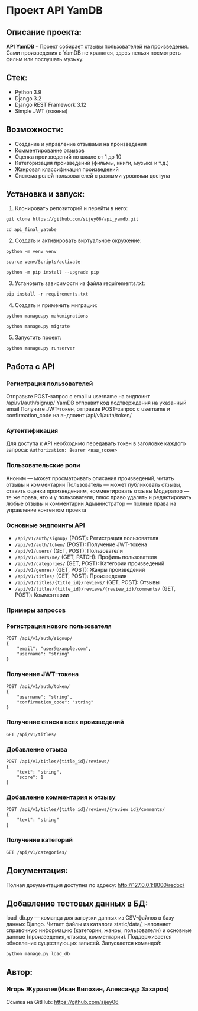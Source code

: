# Проект API YamDB
## Описание проекта:
**API YamDB** - Проект собирает отзывы пользователей на произведения. Сами произведения в YamDB не хранятся, здесь нельзя посмотреть фильм или послушать музыку.
## Стек:
- Python 3.9
- Django 3.2
- Django REST Framework 3.12
- Simple JWT (токены)
## Возможности:
- Создание и управление отзывами на произведения
- Комментирование отзывов
- Оценка произведений по шкале от 1 до 10
- Категоризация произведений (фильмы, книги, музыка и т.д.)
- Жанровая классификация произведений
- Система ролей пользователей с разными уровнями доступа
## Установка и запуск:
1. Клонировать репозиторий и перейти в него:
```
git clone https://github.com/sijey06/api_yamdb.git
```
```
cd api_final_yatube
```
2. Cоздать и активировать виртуальное окружение:
```
python -m venv venv
```
```
source venv/Scripts/activate
```
```
python -m pip install --upgrade pip
```
3. Установить зависимости из файла requirements.txt:
```
pip install -r requirements.txt
```
4. Создать и применить миграции:
```
python manage.py makemigrations
```
```
python manage.py migrate
```
5. Запустить проект:
```
python manage.py runserver
```
## Работа с API
### Регистрация пользователей
Отправьте POST-запрос с email и username на эндпоинт /api/v1/auth/signup/
YamDB отправит код подтверждения на указанный email
Получите JWT-токен, отправив POST-запрос с username и confirmation_code на эндпоинт /api/v1/auth/token/
### Аутентификация
Для доступа к API необходимо передавать токен в заголовке каждого запроса:
```Authorization: Bearer <ваш_токен>```
### Пользовательские роли
Аноним — может просматривать описания произведений, читать отзывы и комментарии
Пользователь — может публиковать отзывы, ставить оценки произведениям, комментировать отзывы
Модератор — те же права, что и у пользователя, плюс право удалять и редактировать любые отзывы и комментарии
Администратор — полные права на управление контентом проекта
### Основные эндпоинты API
- `/api/v1/auth/signup/` (POST): Регистрация пользователя
- `/api/v1/auth/token/` (POST): Получение JWT-токена
- `/api/v1/users/` (GET, POST): Пользователи
- `/api/v1/users/me/` (GET, PATCH): Профиль пользователя
- `/api/v1/categories/` (GET, POST): Категории произведений
- `/api/v1/genres/` (GET, POST): Жанры произведений
- `/api/v1/titles/` (GET, POST): Произведения
- `/api/v1/titles/{title_id}/reviews/` (GET, POST): Отзывы
- `/api/v1/titles/{title_id}/reviews/{review_id}/comments/` (GET, POST): Комментарии
### Примеры запросов
### Регистрация нового пользователя
```
POST /api/v1/auth/signup/
{
    "email": "user@example.com",
    "username": "string"
}
```
### Получение JWT-токена
```
POST /api/v1/auth/token/
{
    "username": "string",
    "confirmation_code": "string"
}
```
### Получение списка всех произведений
```
GET /api/v1/titles/
```
### Добавление отзыва
```
POST /api/v1/titles/{title_id}/reviews/
{
    "text": "string",
    "score": 1
}
```
### Добавление комментария к отзыву
```
POST /api/v1/titles/{title_id}/reviews/{review_id}/comments/
{
    "text": "string"
}
```
### Получение категорий
```
GET /api/v1/categories/
```
## Документация:
Полная документация доступна по адресу:
http://127.0.0.1:8000/redoc/
## Добавление тестовых данных в БД:
load_db.py — команда для загрузки данных из CSV-файлов в базу данных Django. Читает файлы из каталога static/data/, наполняет справочную информацию (категории, жанры, пользователи) и основные данные (произведения, отзывы, комментарии). Поддерживается обновление существующих записей. Запускается командой:
```
python manage.py load_db
```
## Автор:
### Игорь Журавлев(Иван Вилохин, Александр Захаров)
Ссылка на GitHub:
https://github.com/sijey06

